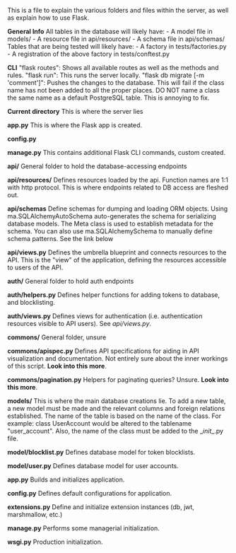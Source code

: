 This is a file to explain the various folders and files within the server, as well as explain how to use Flask.

**General Info**
    All tables in the database will likely have: 
        - A model file in models/
        - A resource file in api/resources/
        - A schema file in api/schemas/
    Tables that are being tested will likely have:
        - A factory in tests/factories.py
        - A registration of the above factory in tests/conftest.py


**CLI**
    "flask routes":  Shows all available routes as well as the methods and rules.
    "flask run":     This runs the server locally.
    "flask db migrate [-m 'comment']": Pushes the changes to the database. This will fail if the class name has not been added to all
        the proper places. DO NOT name a class the same name as a default PostgreSQL table. This is annoying to fix.


**Current directory**
This is where the server lies

**app.py**
This is where the Flask app is created.

**config.py**

**manage.py**
This contains additional Flask CLI commands, custom created.


**api/**
General folder to hold the database-accessing endpoints

**api/resources/**
Defines resources loaded by the api. Function names are 1:1 with http protocol. This is where endpoints related to DB access are fleshed out.

**api/schemas**
Define schemas for dumping and loading ORM objects. Using ma.SQLAlchemyAutoSchema auto-generates the schema for serializing database models. The Meta class is used to establish metadata for the schema. You can also use ma.SQLAlchemySchema to manually define schema patterns. See the link below

**api/views.py**
Defines the umbrella blueprint and connects resources to the API. This is the "view" of the application, defining the resources accessible to users of the API.


**auth/**
General folder to hold auth endpoints

**auth/helpers.py**
Defines helper functions for adding tokens to database, and blocklisting.

**auth/views.py**
Defines views for authentication (i.e. authentication resources visible to API users). See *api/views.py*.


**commons/**
General folder, unsure

**commons/apispec.py**
Defines API specifications for aiding in API visualization and documentation. Not entirely sure about the inner workings of this script. **Look into this more**.

**commons/pagination.py**
Helpers for paginating queries? Unsure. **Look into this more**.


**models/**
This is where the main database creations lie. To add a new table, a new model must be made and the relevant columns and foreign relations established.
The name of the table is based on the name of the class. For example: 
    class UserAccount
would be altered to the tablename "user_account". Also, the name of the class must be added to the \__init__.py file.

**model/blocklist.py**
Defines database model for token blocklists.

**model/user.py**
Defines database model for user accounts.

**app.py**
Builds and initializes application.

**config.py**
Defines default configurations for application.

**extensions.py**
Define and initialize extension instances (db, jwt, marshmallow, etc.)

**manage.py**
Performs some managerial initialization.

**wsgi.py**
Production initialization.
